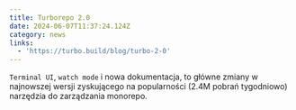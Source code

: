 ```yaml
---
title: Turborepo 2.0
date: 2024-06-07T11:37:24.124Z
category: news
links:
  - 'https://turbo.build/blog/turbo-2-0'
---
```


`Terminal UI`, `watch mode` i nowa dokumentacja, to główne zmiany w najnowszej wersji zyskującego na popularności (2.4M pobrań tygodniowo) narzędzia do zarządzania monorepo.
